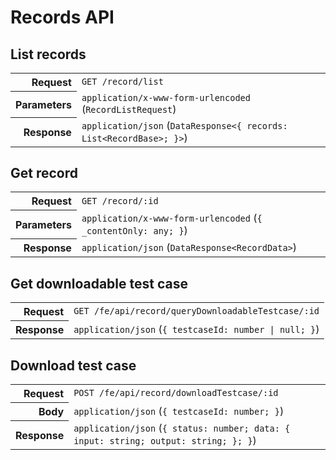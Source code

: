 # Records API

## List records

<table>
  <tr>
    <th align="right">Request</th>
    <td><code>GET /record/list</code></td>
  </tr>
  <tr>
    <th align="right">Parameters</th>
    <td><code>application/x-www-form-urlencoded</code> (<code>RecordListRequest</code>)</td>
  </tr>
  <tr>
    <th align="right">Response</th>
    <td><code>application/json</code> (<code>DataResponse&lt;{ records: List&lt;RecordBase&gt;; }&gt;</code>)</td>
  </tr>
</table>

## Get record

<table>
  <tr>
    <th align="right">Request</th>
    <td><code>GET /record/:id</code></td>
  </tr>
  <tr>
    <th align="right">Parameters</th>
    <td><code>application/x-www-form-urlencoded</code> (<code>{ _contentOnly: any; }</code>)</td>
  </tr>
  <tr>
    <th align="right">Response</th>
    <td><code>application/json</code> (<code>DataResponse&lt;RecordData&gt;</code>)</td>
  </tr>
</table>

## Get downloadable test case

<table>
  <tr>
    <th align="right">Request</th>
    <td><code>GET /fe/api/record/queryDownloadableTestcase/:id</code></td>
  </tr>
  <tr>
    <th align="right">Response</th>
    <td><code>application/json</code> (<code>{ testcaseId: number | null; }</code>)</td>
  </tr>
</table>

## Download test case

<table>
  <tr>
    <th align="right">Request</th>
    <td><code>POST /fe/api/record/downloadTestcase/:id</code></td>
  </tr>
  <tr>
    <th align="right">Body</th>
    <td><code>application/json</code> (<code>{ testcaseId: number; }</code>)</td>
  </tr>
  <tr>
    <th align="right">Response</th>
    <td><code>application/json</code> (<code>{ status: number; data: { input: string; output: string; }; }</code>)</td>
  </tr>
</table>
